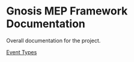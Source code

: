 # Gnosis MEP Framework Documentation
Overall documentation for the project.

[Event Types](EventTypes.md)